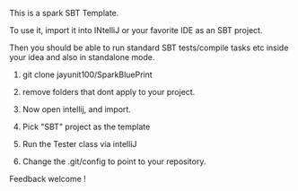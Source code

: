 This is a spark SBT Template.

To use it, import it into INtelliJ or your favorite IDE as an SBT project.

Then you should be able to run standard SBT tests/compile tasks etc 
inside your idea and also in standalone mode.

1. git clone jayunit100/SparkBluePrint <YOUR APP NAME>

1. remove folders that dont apply to your project.

1. Now open intellij, and import.

1. Pick "SBT" project as the template

1. Run the Tester class via intelliJ

1. Change the .git/config to  point to your repository.

Feedback welcome !
